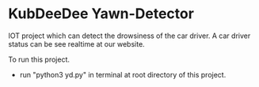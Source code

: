 # KubDeeDee Yawn-Detector
IOT project which can detect the drowsiness of the car driver.
A car driver status can be see realtime at our website.

To run this project.
- run "python3 yd.py" in terminal at root directory of this project.





